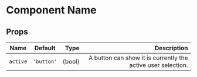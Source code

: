 # Component Name

## Props

| Name     |  Default   |   Type | Description |
| -------- | :--------: | -----: | ----------: |
| `active` | `'button'` | {bool} | A button can show it is currently the active user selection.|
